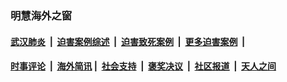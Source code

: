 
### 明慧海外之窗

####  [武汉肺炎](indexes/365.md?t=03280101) &nbsp;|&nbsp;  [迫害案例综述](indexes/328.md?t=03280101) &nbsp;|&nbsp; [迫害致死案例](indexes/277.md?t=03280101)  &nbsp;|&nbsp; [更多迫害案例](indexes/81.md?t=03280101)  &nbsp;|&nbsp; 
####  [时事评论](indexes/19.md?t=03280101) &nbsp;|&nbsp; [海外简讯](indexes/245.md?t=03280101)&nbsp;|&nbsp;  [社会支持](indexes/140.md?t=03280101) &nbsp;|&nbsp; [褒奖决议](indexes/282.md?t=03280101) &nbsp;|&nbsp; [社区报道](indexes/91.md?t=03280101)  &nbsp;|&nbsp; [天人之间](indexes/78.md?t=03280101) 

